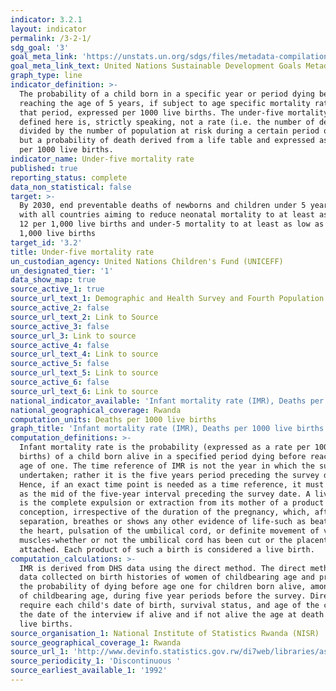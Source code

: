 ```yaml
---
indicator: 3.2.1
layout: indicator
permalink: /3-2-1/
sdg_goal: '3'
goal_meta_link: 'https://unstats.un.org/sdgs/files/metadata-compilation/Metadata-Goal-3.pdf '
goal_meta_link_text: United Nations Sustainable Development Goals Metadata (PDF 225 KB)
graph_type: line
indicator_definition: >-
  The probability of a child born in a specific year or period dying before
  reaching the age of 5 years, if subject to age specific mortality rates of
  that period, expressed per 1000 live births. The under-five mortality rate as
  defined here is, strictly speaking, not a rate (i.e. the number of deaths
  divided by the number of population at risk during a certain period of time)
  but a probability of death derived from a life table and expressed as a rate
  per 1000 live births.
indicator_name: Under-five mortality rate
published: true
reporting_status: complete
data_non_statistical: false
target: >-
  By 2030, end preventable deaths of newborns and children under 5 years of age,
  with all countries aiming to reduce neonatal mortality to at least as low as
  12 per 1,000 live births and under-5 mortality to at least as low as 25 per
  1,000 live births
target_id: '3.2'
title: Under-five mortality rate
un_custodian_agency: United Nations Children's Fund (UNICEFF)
un_designated_tier: '1'
data_show_map: true
source_active_1: true
source_url_text_1: Demographic and Health Survey and Fourth Population and Housing Census
source_active_2: false
source_url_text_2: Link to Source
source_active_3: false
source_url_3: Link to source
source_active_4: false
source_url_text_4: Link to source
source_active_5: false
source_url_text_5: Link to source
source_active_6: false
source_url_text_6: Link to source
national_indicator_available: 'Infant mortality rate (IMR), Deaths per 1000 live births'
national_geographical_coverage: Rwanda
computation_units: Deaths per 1000 live births
graph_title: 'Infant mortality rate (IMR), Deaths per 1000 live births'
computation_definitions: >-
  Infant mortality rate is the probability (expressed as a rate per 1000 live
  births) of a child born alive in a specified period dying before reaching the
  age of one. The time reference of IMR is not the year in which the survey is
  undertaken; rather it is the five years period preceding the survey date.
  Hence, if an exact time point is needed as a time reference, it must be taken
  as the mid of the five-year interval preceding the survey date. A live birth
  is the complete expulsion or extraction from its mother of a product of
  conception, irrespective of the duration of the pregnancy, which, after such
  separation, breathes or shows any other evidence of life-such as beating of
  the heart, pulsation of the umbilical cord, or definite movement of voluntary
  muscles-whether or not the umbilical cord has been cut or the placenta is
  attached. Each product of such a birth is considered a live birth.
computation_calculations: >-
  IMR is derived from DHS data using the direct method. The direct method uses
  data collected on birth histories of women of childbearing age and produces
  the probability of dying before age one for children born alive, among women
  of childbearing age, during five year periods before the survey. Direct method
  require each child's date of birth, survival status, and age of the child on
  the date of the interview if alive and if not alive the age at death of each
  live births. 
source_organisation_1: National Institute of Statistics Rwanda (NISR)
source_geographical_coverage_1: Rwanda
source_url_1: 'http://www.devinfo.statistics.gov.rw/di7web/libraries/aspx/home.aspx'
source_periodicity_1: 'Discontinuous '
source_earliest_available_1: '1992'
---
```

